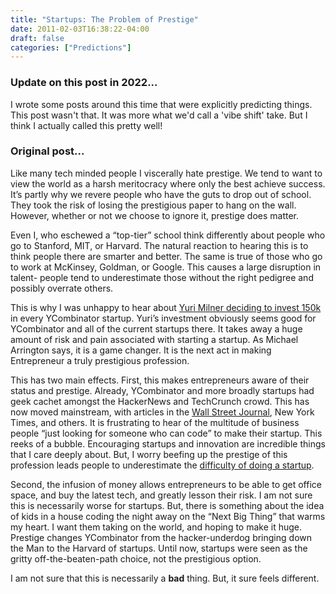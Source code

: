 ```yaml
---
title: "Startups: The Problem of Prestige"
date: 2011-02-03T16:38:22-04:00
draft: false
categories: ["Predictions"]
---
```

### Update on this post in 2022...
I wrote some posts around this time that were explicitly predicting things. This post wasn't that. It was more what we'd call a 'vibe shift' take. But I think I actually called this pretty well! 

### Original post...

Like many tech minded people I viscerally hate prestige. We tend to want to view the world as a harsh meritocracy where only the best achieve success. It’s partly why we revere people who have the guts to drop out of school. They took the risk of losing the prestigious paper to hang on the wall. However, whether or not we choose to ignore it, prestige does matter.

Even I, who eschewed a “top-tier” school think differently about people who go to Stanford, MIT, or Harvard. The natural reaction to hearing this is to think people there are smarter and better. The same is true of those who go to work at McKinsey, Goldman, or Google. This causes a large disruption in talent- people tend to underestimate those without the right pedigree and possibly overrate others. 

This is why I was unhappy to hear about [Yuri Milner deciding to invest 150k](https://techcrunch.com/2011/01/28/yuri-milner-sv-angel-offer-every-new-y-combinator-startup-150k/) in every YCombinator startup. Yuri’s investment obviously seems good for YCombinator and all of the current startups there. It takes away a huge amount of risk and pain associated with starting a startup. As Michael Arrington says, it is a game changer. It is the next act in making Entrepreneur a truly prestigious profession. 

This has two main effects. First, this makes entrepreneurs aware of their status and prestige. Already, YCombinator and more broadly startups had geek cachet amongst the HackerNews and TechCrunch crowd. This has now moved mainstream, with articles in the [Wall Street Journal](https://www.wsj.com/articles/BL-VCDB-10316), New York Times, and others. It is frustrating to hear of the multitude of business people “just looking for someone who can code” to make their startup. This reeks of a bubble. Encouraging startups and innovation are incredible things that I care deeply about. But, I worry beefing up the prestige of this profession leads people to underestimate the [difficulty of doing a startup](https://bothsidesofthetable.com/should-you-really-be-a-startup-entrepreneur-1ce399134b79). 

Second, the infusion of money allows entrepreneurs to be able to get office space, and buy the latest tech, and greatly lesson their risk. I am not sure this is necessarily worse for startups. But, there is something about the idea of kids in a house coding the night away on the “Next Big Thing” that warms my heart. I want them taking on the world, and hoping to make it huge. Prestige changes YCombinator from the hacker-underdog bringing down the Man to the Harvard of startups. Until now, startups were seen as the gritty off-the-beaten-path choice, not the prestigious option.

I am not sure that this is necessarily a **bad** thing. But, it sure feels different. 